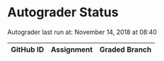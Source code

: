 # Autograder Status
Autograder last run at: November 14, 2018 at 08:40

| GitHub ID | Assignment | Graded Branch |
|-----------|------------|---------------|
